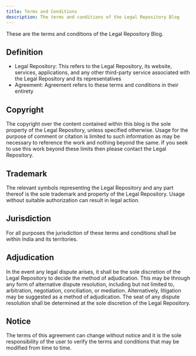 ```yaml
---
title: Terms and Conditions
description: The terms and conditions of the Legal Repository Blog
---
```


These are the terms and conditions of the Legal Repository Blog.

## Definition

- Legal Repository: This refers to the Legal Repository, its website, services, applications, and any other third-party service associated with the Legal Repository and its representatives
- Agreement: Agreement refers to these terms and conditions in their entirety

## Copyright

The copyright over the content contained within this blog is the sole property of the Legal Repository, unless specified otherwise. Usage for the purpose of comment or citation is limited to such information as may be necessary to reference the work and nothing beyond the same. If you seek to use this work beyond these limits then please contact the Legal Repository.

## Trademark

The relevant symbols representing the Legal Repository and any part thereof is the sole trademark and property of the Legal Repository. Usage without suitable authorization can result in legal action.

## Jurisdiction

For all purposes the jurisdiction of these terms and conditions shall be within India and its territories.

## Adjudication

In the event any legal dispute arises, it shall be the sole discretion of the Legal Repository to decide the method of adjudication. This may be through any form of alternative dispute resolution, including but not limited to, arbitration, negotiation, conciliation, or mediation. Alternatively, litigation may be suggested as a method of adjudication. The seat of any dispute resolution shall be determined at the sole discretion of the Legal Repository.

## Notice

The terms of this agreement can change without notice and it is the sole responsibility of the user to verify the terms and conditions that may be modified from time to time.
